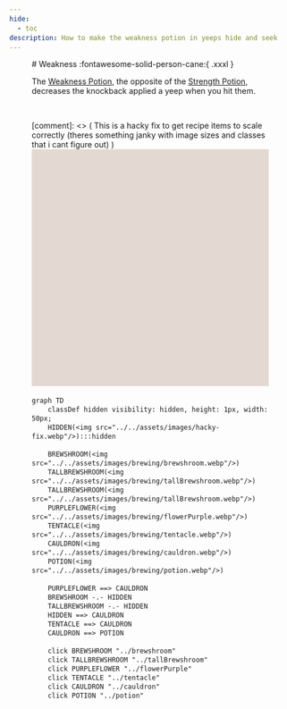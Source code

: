 ```yaml
---
hide:
  - toc
description: How to make the weakness potion in yeeps hide and seek
---
```

<figure markdown="1">
# Weakness
:fontawesome-solid-person-cane:{ .xxxl }

The [Weakness Potion](../brewing/weakness.md), the opposite of the [Strength Potion](../brewing/strength.md), decreases the knockback applied a yeep when you hit them.

<br />

[comment]: <> ( This is a hacky fix to get recipe items to scale correctly (theres something janky with image sizes and classes that i cant figure out) )
<img src="../../assets/images/hacky-fix.webp" class="item-image hidden janky-fix">

```mermaid
graph TD
    classDef hidden visibility: hidden, height: 1px, width: 50px;
    HIDDEN(<img src="../../assets/images/hacky-fix.webp"/>):::hidden

    BREWSHROOM(<img src="../../assets/images/brewing/brewshroom.webp"/>)
    TALLBREWSHROOM(<img src="../../assets/images/brewing/tallBrewshroom.webp"/>)
    TALLBREWSHROOM(<img src="../../assets/images/brewing/tallBrewshroom.webp"/>)
    PURPLEFLOWER(<img src="../../assets/images/brewing/flowerPurple.webp"/>)
    TENTACLE(<img src="../../assets/images/brewing/tentacle.webp"/>)
    CAULDRON(<img src="../../assets/images/brewing/cauldron.webp"/>)
    POTION(<img src="../../assets/images/brewing/potion.webp"/>)

    PURPLEFLOWER ==> CAULDRON
    BREWSHROOM -.- HIDDEN
    TALLBREWSHROOM -.- HIDDEN
    HIDDEN ==> CAULDRON
    TENTACLE ==> CAULDRON
    CAULDRON ==> POTION

    click BREWSHROOM "../brewshroom"
    click TALLBREWSHROOM "../tallBrewshroom"
    click PURPLEFLOWER "../flowerPurple"
    click TENTACLE "../tentacle"
    click CAULDRON "../cauldron"
    click POTION "../potion"
```
</figure>